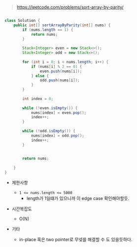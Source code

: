 > https://leetcode.com/problems/sort-array-by-parity/

```java

class Solution {
    public int[] sortArrayByParity(int[] nums) {
        if (nums.length == 1) {
            return nums;
        }
        
        Stack<Integer> even = new Stack<>();
        Stack<Integer> odd = new Stack<>();
        
        for (int i = 0; i < nums.length; i++) {
            if (nums[i] % 2 == 0) {
                even.push(nums[i]);
            } else {
                odd.push(nums[i]);
            }
        }
        
        int index = 0;
        
        while (!even.isEmpty()) {
            nums[index] = even.pop();
            index++;
        }
        
        while (!odd.isEmpty()) {
            nums[index] = odd.pop();
            index++;
        }
        
        
        return nums;
        
    }
}
```

- 제한사항
    - `1 <= nums.length <= 5000`
        - length가 1일떄가 있으니까 이 edge case 확인해야할듯.

- 시간복잡도
    - O(N)

- 기타
    - in-place 혹은 two pointer로 무넺를 해결할 수 도 있을듯하다.